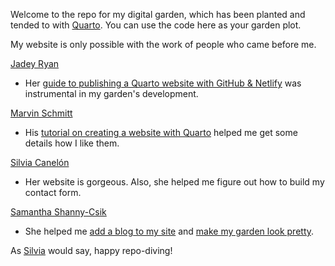 Welcome to the repo for my digital garden, which has been planted and tended to with [Quarto](https://quarto.org/). You can use the code here as your garden plot.

My website is only possible with the work of people who came before me.

[Jadey Ryan](https://jadeyryan.com/)
- Her [guide to publishing a Quarto website with GitHub & Netlify](https://jadeyryan.com/blog/2023-11-19_publish-quarto-website/) was instrumental in my garden's development.

[Marvin Schmitt](https://marvin-schmitt.com/)
- His [tutorial on creating a website with Quarto](https://marvin-schmitt.com/blog/website-tutorial-quarto/) helped me get some details how I like them.

[Silvia Canelón](https://silviacanelon.com/)
- Her website is gorgeous. Also, she helped me figure out how to build my contact form.

[Samantha Shanny-Csik](https://samanthacsik.github.io/)
- She helped me [add a blog to my site](https://samanthacsik.github.io/posts/2022-10-24-quarto-blogs/) and [make my garden look pretty](https://samanthacsik.github.io/talks_workshops/2023-08-03-just-enough-css/).

As [Silvia](https://silviacanelon.com/) would say, happy repo-diving!
